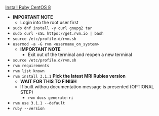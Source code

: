 [Install Ruby CentOS 8](https://www.osradar.com/install-ruby-centos-8/)
* **IMPORTANT NOTE**
  * Login into the root user first
* `sudo dnf install -y curl gnupg2 tar`
* `sudo curl -sSL https://get.rvm.io | bash`
* `source /etc/profile.d/rvm.sh`
* `usermod -a -G rvm <username_on_system>`
  * **IMPORTANT NOTE**
    * Exit out of the terminal and reopen a new terminal
* `source /etc/profile.d/rvm.sh`
* `rvm requirements`
* `rvm list known`
* `rvm install 3.1.1` **Pick the latest MRI Rubies version**
  * **WAIT FOR THIS TO FINISH**
  * If built withou documentation message is presented (OPTIONAL STEP)
    * `rvm docs generate-ri`
* `rvm use 3.1.1 --default`
* `ruby --version`
